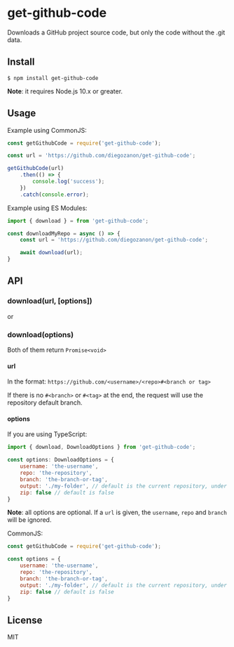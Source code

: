 # get-github-code
Downloads a GitHub project source code, but only the code without the .git data.

## Install  

```
$ npm install get-github-code
```

**Note**: it requires Node.js 10.x or greater.

## Usage  

Example using CommonJS:

```javascript
const getGithubCode = require('get-github-code');

const url = 'https://github.com/diegozanon/get-github-code';

getGithubCode(url)
    .then(() => {
        console.log('success');
    })
    .catch(console.error);
```

Example using ES Modules:

```javascript
import { download } = from 'get-github-code';

const downloadMyRepo = async () => {
    const url = 'https://github.com/diegozanon/get-github-code';

    await download(url);
}
```

## API  

### download(url, [options])

or

### download(options) 

Both of them return `Promise<void>`

#### url  

In the format: `https://github.com/<username>/<repo>#<branch or tag>`

If there is no `#<branch>` or `#<tag>` at the end, the request will use the repository default branch.

#### options  

If you are using TypeScript: 

```javascript
import { download, DownloadOptions } from 'get-github-code';

const options: DownloadOptions = {
    username: 'the-username',
    repo: 'the-repository',
    branch: 'the-branch-or-tag',
    output: './my-folder', // default is the current repository, under the 'repo-branch' folder name
    zip: false // default is false
}
```

**Note**: all options are optional. If a `url` is given, the `username`, `repo` and `branch` will be ignored.

CommonJS:

```javascript
const getGithubCode = require('get-github-code');

const options = {
    username: 'the-username',
    repo: 'the-repository',
    branch: 'the-branch-or-tag',
    output: './my-folder', // default is the current repository, under the 'repo-branch' folder name
    zip: false // default is false
}
```

## License

MIT